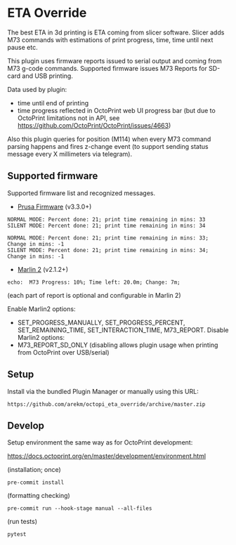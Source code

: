 # ETA Override

The best ETA in 3d printing is ETA coming from slicer software. Slicer adds M73 commands
with estimations of print progress, time, time until next pause etc.

This plugin uses firmware reports issued to serial output and coming from M73 g-code commands.
Supported firmware issues M73 Reports for SD-card and USB printing.

Data used by plugin:
* time until end of printing
* time progress reflected in OctoPrint web UI progress bar
  (but due to OctoPrint limitations not in API, see https://github.com/OctoPrint/OctoPrint/issues/4663)

Also this plugin queries for position (M114) when every M73 command parsing happens and fires z-change event
(to support sending status message every X millimeters via telegram).

## Supported firmware

Supported firmware list and recognized messages.

* [Prusa Firmware](https://github.com/prusa3d/Prusa-Firmware) (v3.3.0+)

```
NORMAL MODE: Percent done: 21; print time remaining in mins: 33
SILENT MODE: Percent done: 21; print time remaining in mins: 34
```

```
NORMAL MODE: Percent done: 21; print time remaining in mins: 33; Change in mins: -1
SILENT MODE: Percent done: 21; print time remaining in mins: 34; Change in mins: -1
```

* [Marlin 2](https://github.com/MarlinFirmware/Marlin) (v2.1.2+)

```
echo:  M73 Progress: 10%; Time left: 20.0m; Change: 7m;
```

(each part of report is optional and configurable in Marlin 2)

Enable Marlin2 options:
- SET\_PROGRESS\_MANUALLY, SET\_PROGRESS\_PERCENT, SET\_REMAINING\_TIME, SET\_INTERACTION\_TIME,
  M73\_REPORT.
Disable Marlin2 options:
- M73\_REPORT\_SD\_ONLY (disabling allows plugin usage when printing from OctoPrint over USB/serial)

## Setup

Install via the bundled Plugin Manager or manually using this URL:

    https://github.com/arekm/octopi_eta_override/archive/master.zip

## Develop

Setup environment the same way as for OctoPrint development:

https://docs.octoprint.org/en/master/development/environment.html

(installation; once)
```
pre-commit install
```

(formatting checking)
```
pre-commit run --hook-stage manual --all-files
```

(run tests)
```
pytest
```
